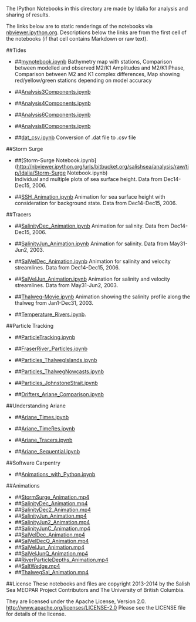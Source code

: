 The IPython Notebooks in this directory are made by Idalia for analysis and sharing of results.

The links below are to static renderings of the notebooks via
[nbviewer.ipython.org](http://nbviewer.ipython.org/).
Descriptions below the links are from the first cell of the notebooks
(if that cell contains Markdown or raw text).


##Tides

* ##[mynotebook.ipynb](http://nbviewer.ipython.org/urls/bitbucket.org/salishsea/analysis/raw/tip/Idalia/mynotebook.ipynb)
Bathymetry map with stations, Comparison between modelled and observed M2/K1 Amplitudes and M2/K1 Phase, Comparison between M2 and K1 complex differences, Map showing red/yellow/green stations depending on model accuracy 

* ##[Analysis3Components.ipynb](http://nbviewer.ipython.org/urls/bitbucket.org/salishsea/analysis/raw/tip/Idalia/Analysis3Components.ipynb)  

* ##[Analysis4Components.ipynb](http://nbviewer.ipython.org/urls/bitbucket.org/salishsea/analysis/raw/tip/Idalia/Analysis4Components.ipynb)
     
* ##[Analysis6Components.ipynb](http://nbviewer.ipython.org/urls/bitbucket.org/salishsea/analysis/raw/tip/Idalia/Analysis6Components.ipynb)  
   
* ##[Analysis8Components.ipynb](http://nbviewer.ipython.org/urls/bitbucket.org/salishsea/analysis/raw/tip/Idalia/Analysis8Components.ipynb)  
    
* ##[dat_csv.ipynb](http://nbviewer.ipython.org/urls/bitbucket.org/salishsea/analysis/raw/tip/Idalia/dat_csv.ipynb) 
Conversion of .dat file to .csv file

##Storm Surge

* ##[Storm-Surge Notebook.ipynb](http://nbviewer.ipython.org/urls/bitbucket.org/salishsea/analysis/raw/tip/Idalia/Storm-Surge Notebook.ipynb)  
Individual and multiple plots of sea surface height. Data from Dec14-Dec15, 2006.
        
* ##[SSH_Animation.ipynb](http://nbviewer.ipython.org/urls/bitbucket.org/salishsea/analysis/raw/tip/Idalia/SSH_Animation.ipynb) 
Animation for sea surface height with consideration for background state. Data from Dec14-Dec15, 2006.

##Tracers

* ##[SalinityDec_Animation.ipynb](http://nbviewer.ipython.org/urls/bitbucket.org/salishsea/analysis/raw/tip/Idalia/SalinityDec_Animation.ipynb)
Animation for salinity. Data from Dec14-Dec15, 2006.

* ##[SalinityJun_Animation.ipynb](http://nbviewer.ipython.org/urls/bitbucket.org/salishsea/analysis/raw/tip/Idalia/SalinityJun_Animation.ipynb)
Animation for salinity. Data from May31-Jun2, 2003.

* ##[SalVelDec_Animation.ipynb](http://nbviewer.ipython.org/urls/bitbucket.org/salishsea/analysis/raw/tip/Idalia/SalVelDec_Animation.ipynb)
Animation for salinity and velocity streamlines. Data from Dec14-Dec15, 2006.

* ##[SalVelJun_Animation.ipynb](http://nbviewer.ipython.org/urls/bitbucket.org/salishsea/analysis/raw/tip/Idalia/SalVelJun_Animation.ipynb)
Animation for salinity and velocity streamlines. Data from May31-Jun2, 2003.

* ##[Thalweg-Movie.ipynb](http://nbviewer.ipython.org/urls/bitbucket.org/salishsea/analysis/raw/tip/Idalia/Thalweg-Movie.ipynb)
Animation showing the salinity profile along the thalweg from Jan1-Dec31, 2003.

* ##[Temperature_Rivers.ipynb](http://nbviewer.ipython.org/urls/bitbucket.org/salishsea/analysis/raw/tip/Idalia/Temperature_Rivers.ipynb).

##Particle Tracking

* ##[ParticleTracking.ipynb](http://nbviewer.ipython.org/urls/bitbucket.org/salishsea/analysis/raw/tip/Idalia/ParticleTracking.ipynb)

* ##[FraserRiver_Particles.ipynb](http://nbviewer.ipython.org/urls/bitbucket.org/salishsea/analysis/raw/tip/Idalia/FraserRiver_Particles.ipynb)

* ##[Particles_ThalwegIslands.ipynb](http://nbviewer.ipython.org/urls/bitbucket.org/salishsea/analysis/raw/tip/Idalia/Particles_ThalwegIslands.ipynb)

* ##[Particles_ThalwegNowcasts.ipynb](http://nbviewer.ipython.org/urls/bitbucket.org/salishsea/analysis/raw/tip/Idalia/Particles_ThalwegNowcasts.ipynb)

* ##[Particles_JohnstoneStrait.ipynb](http://nbviewer.ipython.org/urls/bitbucket.org/salishsea/analysis/raw/tip/Idalia/Particles_JohnstoneStrait.ipynb)

* ##[Drifters_Ariane_Comparison.ipynb](http://nbviewer.ipython.org/urls/bitbucket.org/salishsea/analysis/raw/tip/Idalia/Drifters_Ariane_Comparison.ipynb)

##Understanding Ariane
    
* ##[Ariane_Times.ipynb](http://nbviewer.ipython.org/urls/bitbucket.org/salishsea/analysis/raw/tip/Idalia/Ariane_Times.ipynb)

* ##[Ariane_TimeRes.ipynb](http://nbviewer.ipython.org/urls/bitbucket.org/salishsea/analysis/raw/tip/Idalia/Ariane_TimeRes.ipynb)

* ##[Ariane_Tracers.ipynb](http://nbviewer.ipython.org/urls/bitbucket.org/salishsea/analysis/raw/tip/Idalia/Ariane_Tracers.ipynb)

* ##[Ariane_Sequential.ipynb](http://nbviewer.ipython.org/urls/bitbucket.org/salishsea/analysis/raw/tip/Idalia/Ariane_Sequential.ipynb)

##Software Carpentry
    
* ##[Animations_with_Python.ipynb](http://nbviewer.ipython.org/urls/bitbucket.org/salishsea/analysis/raw/tip/Idalia/Animations_with_Python.ipynb)

##Animations
* ##[StormSurge_Animation.mp4](http://nbviewer.ipython.org/urls/bitbucket.org/salishsea/analysis/raw/tip/Idalia/StormSurge_Animation.mp4) 
* ##[SalinityDec_Animation.mp4](http://nbviewer.ipython.org/urls/bitbucket.org/salishsea/analysis/raw/tip/Idalia/SalinityDec_Animation.mp4)
* ##[SalinityDec2_Animation.mp4](http://nbviewer.ipython.org/urls/bitbucket.org/salishsea/analysis/raw/tip/Idalia/SalinityDec2_Animation.mp4)
* ##[SalinityJun_Animation.mp4](http://nbviewer.ipython.org/urls/bitbucket.org/salishsea/analysis/raw/tip/Idalia/SalinityJun_Animation.mp4)
* ##[SalinityJun2_Animation.mp4](http://nbviewer.ipython.org/urls/bitbucket.org/salishsea/analysis/raw/tip/Idalia/SalinityJun2_Animation.mp4)
* ##[SalinityJunC_Animation.mp4](http://nbviewer.ipython.org/urls/bitbucket.org/salishsea/analysis/raw/tip/Idalia/SalinityJunC_Animation.mp4)
* ##[SalVelDec_Animation.mp4](http://nbviewer.ipython.org/urls/bitbucket.org/salishsea/analysis/raw/tip/Idalia/SalVelDec_Animation.mp4)
* ##[SalVelDecQ_Animation.mp4](http://nbviewer.ipython.org/urls/bitbucket.org/salishsea/analysis/raw/tip/Idalia/SalVelDecQ_Animation.mp4)
* ##[SalVelJun_Animation.mp4](http://nbviewer.ipython.org/urls/bitbucket.org/salishsea/analysis/raw/tip/Idalia/SalVelJun_Animation.mp4)
* ##[SalVelJunQ_Animation.mp4](http://nbviewer.ipython.org/urls/bitbucket.org/salishsea/analysis/raw/tip/Idalia/SalVelJunQ_Animation.mp4)
* ##[RiverParticleDepths_Animation.mp4](http://nbviewer.ipython.org/urls/bitbucket.org/salishsea/analysis/raw/tip/Idalia/RiverParticleDepths_Animation.mp4)
* ##[SaltWedge.mp4](http://nbviewer.ipython.org/urls/bitbucket.org/salishsea/analysis/raw/tip/Idalia/SaltWedge.mp4)
* ##[ThalwegSal_Animation.mp4](http://nbviewer.ipython.org/urls/bitbucket.org/salishsea/analysis/raw/tip/Idalia/ThalwegSal_Animation.mp4)

##License
These notebooks and files are copyright 2013-2014
by the Salish Sea MEOPAR Project Contributors
and The University of British Columbia.

They are licensed under the Apache License, Version 2.0.
http://www.apache.org/licenses/LICENSE-2.0
Please see the LICENSE file for details of the license.
